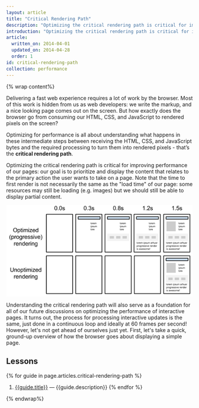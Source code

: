 ```yaml
---
layout: article
title: "Critical Rendering Path"
description: "Optimizing the critical rendering path is critical for improving performance of our pages: our goal is to prioritize and display the content that relates to the primary action the user wants to take on a page."
introduction: "Optimizing the critical rendering path is critical for improving performance of our pages: our goal is to prioritize and display the content that relates to the primary action the user wants to take on a page."
article:
  written_on: 2014-04-01
  updated_on: 2014-04-28
  order: 1
id: critical-rendering-path
collection: performance
---
```

{% wrap content%}

<style type="text/css">
  img, video, object {
    max-width: 100%;
  }

  img.center {
    display: block;
    margin-left: auto;
    margin-right: auto;
  }
</style>

Delivering a fast web experience requires a lot of work by the browser. Most of this work is hidden from us as web developers: we write the markup, and a nice looking page comes out on the screen. But how exactly does the browser go from consuming our HTML, CSS, and JavaScript to rendered pixels on the screen?

Optimizing for performance is all about understanding what happens in these intermediate steps between receiving the HTML, CSS, and JavaScript bytes and the required processing to turn them into rendered pixels - that’s the **critical rendering path**.

Optimizing the critical rendering path is critical for improving performance of our pages: our goal is to prioritize and display the content that relates to the primary action the user wants to take on a page. Note that the time to first render is not necessarily the same as the "load time" of our page: some resources may still be loading (e.g. images) but we should still be able to display partial content.

<img src="images/progressive-rendering.png" class="center" alt="progressive page rendering" />

Understanding the critical rendering path will also serve as a foundation for all of our future discussions on optimizing the performance of interactive pages. It turns out, the process for processing interactive updates is the same, just done in a continuous loop and ideally at 60 frames per second! However, let's not get ahead of ourselves just yet. First, let's take a quick, ground-up overview of how the browser goes about displaying a simple page.

## Lessons

{% for guide in page.articles.critical-rendering-path %}
1. [{{guide.title}}]({{site.baseurl}}{{guide.url}}) &mdash;
{{guide.description}}
{% endfor %}

{% endwrap%}

